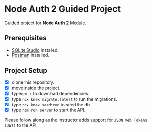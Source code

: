 # Node Auth 2 Guided Project

Guided project for **Node Auth 2** Module.

## Prerequisites

- [SQLite Studio](https://sqlitestudio.pl/index.rvt?act=download) installed.
- [Postman](https://www.postman.com/) installed.

## Project Setup

- [X] clone this repository.
- [X] move inside the project.
- [X] type`npm i` to download dependencies.
- [X] type `npx knex migrate:latest` to run the migrations.
- [X] type `npx knex seed:run` to seed the db.
- [X] type `npm run server` to start the API.

Please follow along as the instructor adds support for `JSON Web Tokens (JWT)` to the API.
